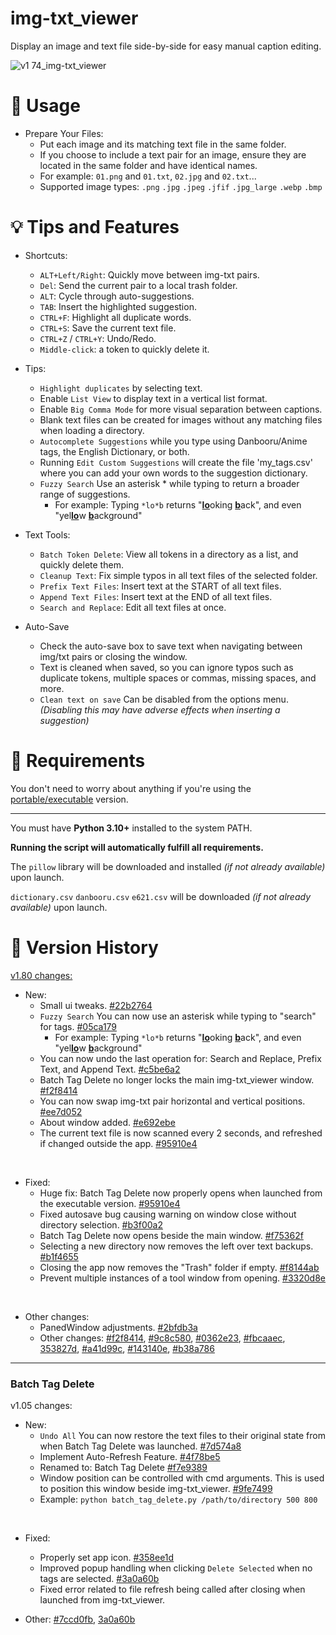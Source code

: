 # img-txt_viewer
Display an image and text file side-by-side for easy manual caption editing.

![v1 74_img-txt_viewer](https://github.com/Nenotriple/img-txt_viewer/assets/70049990/7949c61d-c507-4dd2-934c-906feef3b9fe)

# 📝 Usage

- Prepare Your Files:
  - Put each image and its matching text file in the same folder.
  - If you choose to include a text pair for an image, ensure they are located in the same folder and have identical names.
  - For example: `01.png` and `01.txt`, `02.jpg` and `02.txt`...
  - Supported image types: `.png` `.jpg` `.jpeg` `.jfif` `.jpg_large` `.webp` `.bmp`


# 💡 Tips and Features

- Shortcuts:
  - `ALT+Left/Right`: Quickly move between img-txt pairs.
  - `Del`: Send the current pair to a local trash folder.
  - `ALT`: Cycle through auto-suggestions.
  - `TAB`: Insert the highlighted suggestion.
  - `CTRL+F`: Highlight all duplicate words. 
  - `CTRL+S`: Save the current text file.
  - `CTRL+Z` / `CTRL+Y`: Undo/Redo.
  - `Middle-click`: a token to quickly delete it.

- Tips:
  - `Highlight duplicates` by selecting text.
  - Enable `List View` to display text in a vertical list format.
  - Enable `Big Comma Mode` for more visual separation between captions.
  - Blank text files can be created for images without any matching files when loading a directory.
  - `Autocomplete Suggestions` while you type using Danbooru/Anime tags, the English Dictionary, or both. 
  - Running `Edit Custom Suggestions` will create the file 'my_tags.csv' where you can add your own words to the suggestion dictionary.
  - `Fuzzy Search` Use an asterisk * while typing to return a broader range of suggestions.
    - For example: Typing `*lo*b` returns "<ins>**lo**</ins>oking <ins>**b**</ins>ack", and even "yel<ins>**lo**</ins>w <ins>**b**</ins>ackground"

- Text Tools:
  - `Batch Token Delete`: View all tokens in a directory as a list, and quickly delete them.
  - `Cleanup Text`: Fix simple typos in all text files of the selected folder.
  - `Prefix Text Files`: Insert text at the START of all text files.
  - `Append Text Files`: Insert text at the END of all text files.
  - `Search and Replace`: Edit all text files at once.

 - Auto-Save
   - Check the auto-save box to save text when navigating between img/txt pairs or closing the window.
   - Text is cleaned when saved, so you can ignore typos such as duplicate tokens, multiple spaces or commas, missing spaces, and more.
   - `Clean text on save` Can be disabled from the options menu. *(Disabling this may have adverse effects when inserting a suggestion)*

# 🚩 Requirements

You don't need to worry about anything if you're using the [portable/executable](https://github.com/Nenotriple/img-txt_viewer/releases?q=executable&expanded=true) version.

___

You must have **Python 3.10+** installed to the system PATH.

**Running the script will automatically fulfill all requirements.**

The `pillow` library will be downloaded and installed *(if not already available)* upon launch.

`dictionary.csv` `danbooru.csv` `e621.csv` will be downloaded *(if not already available)* upon launch.

# 📜 Version History

[v1.80 changes:](https://github.com/Nenotriple/img-txt_viewer/releases/tag/v1.80)
  - New:
    - Small ui tweaks. [#22b2764][22b2764]
    - `Fuzzy Search` You can now use an asterisk while typing to "search" for tags. [#05ca179][05ca179]
      - For example: Typing `*lo*b` returns "<ins>**lo**</ins>oking <ins>**b**</ins>ack", and even "yel<ins>**lo**</ins>w <ins>**b**</ins>ackground"
    - You can now undo the last operation for: Search and Replace, Prefix Text, and Append Text. [#c5be6a2][c5be6a2]
    - Batch Tag Delete no longer locks the main img-txt_viewer window. [#f2f8414][f2f8414]
    - You can now swap img-txt pair horizontal and vertical positions. [#ee7d052][ee7d052]
    - About window added. [#e692ebe][e692ebe]
    - The current text file is now scanned every 2 seconds, and refreshed if changed outside the app. [#95910e4][95910e4]

<br>

  - Fixed:
    - Huge fix: Batch Tag Delete now properly opens when launched from the executable version. [#95910e4][95910e4]
    - Fixed autosave bug causing warning on window close without directory selection. [#b3f00a2][b3f00a2]
    - Batch Tag Delete now opens beside the main window. [#f75362f][f75362f]
    - Selecting a new directory now removes the left over text backups. [#b1f4655][b1f4655]
    - Closing the app now removes the "Trash" folder if empty. [#f8144ab][f8144ab]
    - Prevent multiple instances of a tool window from opening. [#3320d8e][3320d8e]

<br>

  - Other changes:
    - PanedWindow adjustments. [#2bfdb3a][2bfdb3a]
    - Other changes: [#f2f8414][f2f8414], [#9c8c580][9c8c580], [#0362e23][0362e23], [#fbcaaec][fbcaaec], [353827d][353827d], [#a41d99c][a41d99c], [#143140e][143140e], [#b38a786][b38a786]

<!-- New -->
[22b2764]: https://github.com/Nenotriple/img-txt_viewer/commit/22b2764edbf16e4477dce16bebdf08cf2d3459df
[05ca179]: https://github.com/Nenotriple/img-txt_viewer/commit/05ca179914d3288108206465d78ab199874b6cc2
[c5be6a2]: https://github.com/Nenotriple/img-txt_viewer/commit/c5be6a2861192d634777d5c0d5c6d9a8804bbc72
[143140e]: https://github.com/Nenotriple/img-txt_viewer/commit/143140efc4bca1515579d3ce0d73c68837ac5c30
[b38a786]: https://github.com/Nenotriple/img-txt_viewer/commit/b38a786c4f75edf0ad03d2966076f32c7d870d3e
[ee7d052]: https://github.com/Nenotriple/img-txt_viewer/commit/ee7d0527d006803f4bf1377e5e95cebf13af429f
[e692ebe]: https://github.com/Nenotriple/img-txt_viewer/commit/e692ebe56e34433ad5697ab2c1a3404b62b7c7c8

<!-- Fixed -->
[95910e4]: https://github.com/Nenotriple/img-txt_viewer/commit/95910e42c8f8212a66c0eb68d3d75db7078587cb
[b3f00a2]: https://github.com/Nenotriple/img-txt_viewer/commit/b3f00a28c82beb2300e78693df5d771802b2cfe4
[f75362f]: https://github.com/Nenotriple/img-txt_viewer/commit/f75362feea79e088d40af05c3fdc4e62881e64ab
[b1f4655]: https://github.com/Nenotriple/img-txt_viewer/commit/b1f465555306d3ff9bf169dcc085de80dd96cc81
[f8144ab]: https://github.com/Nenotriple/img-txt_viewer/commit/f8144abf49cfbd5e34294a8a8e868010741a6956
[3320d8e]: https://github.com/Nenotriple/img-txt_viewer/commit/3320d8e7647ddb194d874f172976c05dab4f2910

<!-- Other changes -->
[2bfdb3a]: https://github.com/Nenotriple/img-txt_viewer/commit/2bfdb3a6e4d075f26b6c89ef160e990190d27dc3
[f2f8414]: https://github.com/Nenotriple/img-txt_viewer/commit/f2f84141f2481fc555fc3a74393f1816f9a199ec
[9c8c580]: https://github.com/Nenotriple/img-txt_viewer/commit/9c8c580dab9ff0e569df0f45fdf26d3914511497
[0362e23]: https://github.com/Nenotriple/img-txt_viewer/commit/0362e23f0e684eb5b1ce73b89c1b0267af144ba8
[fbcaaec]: https://github.com/Nenotriple/img-txt_viewer/commit/fbcaaecd83cf6c6a38de33baef41981b61de243e
[353827d]: https://github.com/Nenotriple/img-txt_viewer/commit/353827d1648f64d9f54cee709e6cb857a75387de
[a41d99c]: https://github.com/Nenotriple/img-txt_viewer/commit/a41d99cccb368e6e6faa3b9598b22032a07fc441

___

### Batch Tag Delete
v1.05 changes:

  - New:
    - `Undo All` You can now restore the text files to their original state from when Batch Tag Delete was launched. [#7d574a8][7d574a8]
    - Implement Auto-Refresh Feature. [#4f78be5][4f78be5]
    - Renamed to: Batch Tag Delete [#f7e9389][f7e9389]
    - Window position can be controlled with cmd arguments. This is used to position this window beside img-txt_viewer. [#9fe7499][9fe7499]
     - Example: `python batch_tag_delete.py /path/to/directory 500 800`

<br>

  - Fixed:
    - Properly set app icon. [#358ee1d][358ee1d]
    - Improved popup handling when clicking `Delete Selected` when no tags are selected. [#3a0a60b][3a0a60b]
    - Fixed error related to file refresh being called after closing when launched from img-txt_viewer.

  - Other: [#7ccd0fb][7ccd0fb], [3a0a60b][3a0a60b]

[7d574a8]: https://github.com/Nenotriple/img-txt_viewer/commit/7d574a85b300f60bd01015aeadfca4e3d38cdf71
[4f78be5]: https://github.com/Nenotriple/img-txt_viewer/commit/4f78be5df917f6af19796591fbbff05e64f8e944
[f7e9389]: https://github.com/Nenotriple/img-txt_viewer/commit/f7e9389d77ed86508ccb4f9705c3d709eb00ab0e
[9fe7499]: https://github.com/Nenotriple/img-txt_viewer/commit/9fe7499d89d5689606a3e576554c03c8c3f4f4c8

[358ee1d]: https://github.com/Nenotriple/img-txt_viewer/commit/358ee1d93636d0001a3e9b96d72ba3230697fcdd

[7ccd0fb]: https://github.com/Nenotriple/img-txt_viewer/commit/7ccd0fb7c41a82eb31e128b656b16fbccd78c784
[3a0a60b]: https://github.com/Nenotriple/img-txt_viewer/commit/3a0a60bbf41a2da0c5b943624bfe61dceba71703
